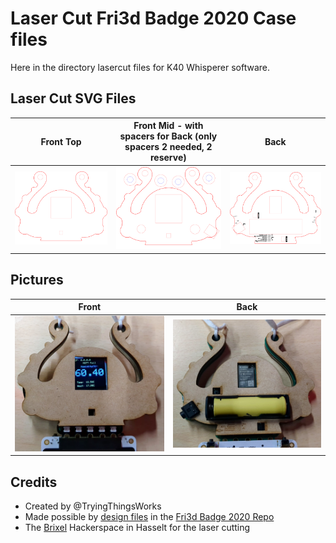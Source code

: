 # Laser Cut Fri3d Badge 2020 Case files
Here in the directory lasercut files for K40 Whisperer software.

## Laser Cut SVG Files
Front Top | Front Mid  - with spacers for Back (only spacers 2 needed, 2 reserve)| Back
:-------------------------:|:-------------------------:|:-------------------------:
![Front Top SVG](Front%20plate%20badge%20top.svg)|  ![Front Mid SVG](Front%20plate%20badge%20mid.svg) | ![Back SVG](Back%20plate%20badge.svg)

## Pictures
Front |  Back
:-------------------------:|:-------------------------:
![Front](front.jpg) |  ![Back](back.jpg)

## Credits
- Created by @TryingThingsWorks
- Made possible by [design files](https://github.com/Fri3dCamp/badge-2020/blob/7e2ec1d9987333af4cedac1ac36ba3c9e4ce6911/design/Fri3D_2020_02/OUTPUT/Fri3D_2020_02.PDF) in the [Fri3d Badge 2020 Repo](https://github.com/Fri3dCamp/badge-2020)
- The [Brixel](https://github.com/Brixel) Hackerspace in Hasselt for the laser cutting
